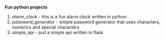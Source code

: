 **Fun python projects**

1. _alarm_clock_ - this is a fun alarm clock written in python
2. _password_generator_ - simple password generator that uses characters, numerics and special characters
3. _simple_api_ - just a simple api written in flask
